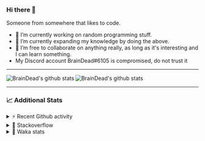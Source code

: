 ### Hi there 👋

Someone from somewhere that likes to code.

- 🔭 I’m currently working on random programming stuff.
- 🌱 I’m currently expanding my knowledge by doing the above.
- 👯 I’m free to collaborate on anything really, as long as it's interesting and I can learn something.
- My Discord account BrainDead#6105 is compromised, do not trust it
<hr>


<img alt="BrainDead's github stats" align="left" src="https://github-readme-stats.vercel.app/api?username=albertopoljak&count_private=true&show_icons=true&theme=radical&hide_border=true"/>
<img alt="BrainDead's github stats" align="left" src="https://github-readme-stats.vercel.app/api/top-langs/?username=albertopoljak&layout=compact&theme=radical&hide_border=true&card_width=250"/>
<br clear="left"/>

<hr>

### 📈 Additional Stats

<details>
  <summary>⚡ Recent Github activity</summary>
  <br/>

  <!--START_SECTION:activity-->
1. 🗣 Commented on [#30](https://github.com/albertopoljak/Licensy/issues/30) in [albertopoljak/Licensy](https://github.com/albertopoljak/Licensy)
2. ❗️ Opened issue [#30](https://github.com/albertopoljak/Licensy/issues/30) in [albertopoljak/Licensy](https://github.com/albertopoljak/Licensy)
3. 🗣 Commented on [#25](https://github.com/albertopoljak/Licensy/issues/25) in [albertopoljak/Licensy](https://github.com/albertopoljak/Licensy)
4. ❗️ Closed issue [#27](https://github.com/albertopoljak/Licensy/issues/27) in [albertopoljak/Licensy](https://github.com/albertopoljak/Licensy)
5. 🎉 Merged PR [#24](https://github.com/albertopoljak/Licensy/pull/24) in [albertopoljak/Licensy](https://github.com/albertopoljak/Licensy)
  <!--END_SECTION:activity-->
</details>

<details>
  <summary>👀 Stackoverflow</summary>

  [![Omid Nikrah StackOverflow](https://github-readme-stackoverflow.vercel.app/?userID=11311072&theme=dark)](https://stackoverflow.com/users/11311072/braindead)

</details>

<details>
  <summary>🤖 Waka stats</summary>
  <br/>

  <!--START_SECTION:waka-->
![Profile Views](http://img.shields.io/badge/Profile%20Views-152-blue)

![Lines of code](https://img.shields.io/badge/From%20Hello%20World%20I%27ve%20Written-258201%20lines%20of%20code-blue)

**🐱 My Github Data** 

> 🏆 651 Contributions in the Year 2021
 > 
> 📦 148.7 kB Used in Github's Storage 
 > 
> 💼 Opted to Hire
 > 
> 📜 33 Public Repositories 
 > 
> 🔑 8 Private Repositories  
 > 
**I'm an Early 🐤** 

```text
🌞 Morning    129 commits    ████░░░░░░░░░░░░░░░░░░░░░   18.35% 
🌆 Daytime    266 commits    █████████░░░░░░░░░░░░░░░░   37.84% 
🌃 Evening    210 commits    ███████░░░░░░░░░░░░░░░░░░   29.87% 
🌙 Night      98 commits     ███░░░░░░░░░░░░░░░░░░░░░░   13.94%

```
📅 **I'm Most Productive on Wednesday** 

```text
Monday       102 commits    ███░░░░░░░░░░░░░░░░░░░░░░   14.51% 
Tuesday      136 commits    ████░░░░░░░░░░░░░░░░░░░░░   19.35% 
Wednesday    137 commits    ████░░░░░░░░░░░░░░░░░░░░░   19.49% 
Thursday     124 commits    ████░░░░░░░░░░░░░░░░░░░░░   17.64% 
Friday       69 commits     ██░░░░░░░░░░░░░░░░░░░░░░░   9.82% 
Saturday     59 commits     ██░░░░░░░░░░░░░░░░░░░░░░░   8.39% 
Sunday       76 commits     ██░░░░░░░░░░░░░░░░░░░░░░░   10.81%

```


📊 **This Week I Spent My Time On** 

```text
💬 Programming Languages: 
Python                   11 hrs 31 mins      ███████████████████░░░░░░   76.24% 
XML                      2 hrs 11 mins       ███░░░░░░░░░░░░░░░░░░░░░░   14.48% 
Other                    1 hr 13 mins        ██░░░░░░░░░░░░░░░░░░░░░░░   8.13% 
Gettext Catalog          4 mins              ░░░░░░░░░░░░░░░░░░░░░░░░░   0.55% 
JavaScript               3 mins              ░░░░░░░░░░░░░░░░░░░░░░░░░   0.43%

🐱‍💻 Projects: 
odoo_14_fresh            13 hrs 49 mins      ███████████████████████░░   91.5% 
fu                       1 hr 14 mins        ██░░░░░░░░░░░░░░░░░░░░░░░   8.18% 
glovia_custom_addons     1 min               ░░░░░░░░░░░░░░░░░░░░░░░░░   0.14% 
odoo14_custom_addonsBACK 1 min               ░░░░░░░░░░░░░░░░░░░░░░░░░   0.14% 
Unknown Project          0 secs              ░░░░░░░░░░░░░░░░░░░░░░░░░   0.02%

💻 Operating System: 
Linux                    13 hrs 52 mins      ███████████████████████░░   91.8% 
Windows                  1 hr 14 mins        ██░░░░░░░░░░░░░░░░░░░░░░░   8.2%

```

**I Mostly Code in Python** 

```text
Python                   29 repos            ████████████████████░░░░░   80.56% 
Java                     4 repos             ██░░░░░░░░░░░░░░░░░░░░░░░   11.11% 
TypeScript               1 repo              ░░░░░░░░░░░░░░░░░░░░░░░░░   2.78% 
JavaScript               1 repo              ░░░░░░░░░░░░░░░░░░░░░░░░░   2.78% 
HTML                     1 repo              ░░░░░░░░░░░░░░░░░░░░░░░░░   2.78%

```



 Last Updated on 31/10/2021
<!--END_SECTION:waka-->
</details>
